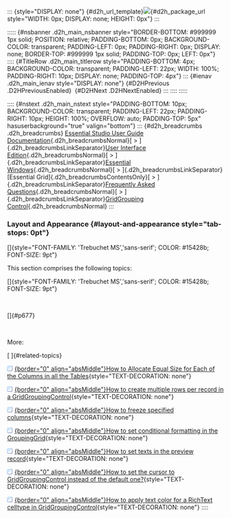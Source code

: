 ::: {style="DISPLAY: none"}
[](ms-xhelp:///?Id=d2h_url_template){#d2h_url_template}![](!package_url!){#d2h_package_url style="WIDTH: 0px; DISPLAY: none; HEIGHT: 0px"}
:::

::::: {#nsbanner .d2h_main_nsbanner style="BORDER-BOTTOM: #999999 1px solid; POSITION: relative; PADDING-BOTTOM: 0px; BACKGROUND-COLOR: transparent; PADDING-LEFT: 0px; PADDING-RIGHT: 0px; DISPLAY: none; BORDER-TOP: #999999 1px solid; PADDING-TOP: 0px; LEFT: 0px"}
:::: {#TitleRow .d2h_main_titlerow style="PADDING-BOTTOM: 4px; BACKGROUND-COLOR: transparent; PADDING-LEFT: 22px; WIDTH: 100%; PADDING-RIGHT: 10px; DISPLAY: none; PADDING-TOP: 4px"}
::: {#ienav .d2h_main_ienav style="DISPLAY: none"}
[](ms-xhelp:///?Id=98960dbe-a184-491c-b2d0-9f94c95db517){#D2HPrevious .D2HPreviousEnabled}  [](ms-xhelp:///?Id=9344c60d-bd36-4016-8b11-adff0d7addc4){#D2HNext .D2HNextEnabled}
:::
::::
:::::

:::: {#nstext .d2h_main_nstext style="PADDING-BOTTOM: 10px; BACKGROUND-COLOR: transparent; PADDING-LEFT: 22px; PADDING-RIGHT: 10px; HEIGHT: 100%; OVERFLOW: auto; PADDING-TOP: 5px" hasuserbackground="true" valign="bottom"}
::: {#d2h_breadcrumbs .d2h_breadcrumbs}
[Essential Studio User Guide Documentation](ms-xhelp:///?Id=12457748-09e3-4d74-a240-8e049cedf030){.d2h_breadcrumbsNormal}[ \> ]{.d2h_breadcrumbsLinkSeparator}[User Interface Edition](ms-xhelp:///?Id=c29296b7-531c-413b-a0ec-488ca1f7f669){.d2h_breadcrumbsNormal}[ \> ]{.d2h_breadcrumbsLinkSeparator}[Essential Windows](ms-xhelp:///?Id=e60759d8-47a4-4570-9d7a-16a68d63f2ea){.d2h_breadcrumbsNormal}[ \> ]{.d2h_breadcrumbsLinkSeparator}[Essential Grid]{.d2h_breadcrumbsContentsOnly}[ \> ]{.d2h_breadcrumbsLinkSeparator}[Frequently Asked Questions](ms-xhelp:///?Id=28ff22ed-2523-4bf9-8f6c-4d94f7bcabcc){.d2h_breadcrumbsNormal}[ \> ]{.d2h_breadcrumbsLinkSeparator}[GridGrouping Control](ms-xhelp:///?Id=3a16fd48-f6d3-4415-b0f4-11d2e7378d40){.d2h_breadcrumbsNormal}
:::

### Layout and Appearance {#layout-and-appearance style="tab-stops: 0pt"}

[]{style="FONT-FAMILY: 'Trebuchet MS','sans-serif'; COLOR: #15428b; FONT-SIZE: 9pt"} 

This section comprises the following topics:

[]{style="FONT-FAMILY: 'Trebuchet MS','sans-serif'; COLOR: #15428b; FONT-SIZE: 9pt"} 

 

[]{#p677} 

 

More:

[ ]{#related-topics}

[![](button.gif){border="0" align="absMiddle"}How to Allocate Equal Size for Each of the Columns in all the Tables](ms-xhelp:///?Id=c3aa7ec2-f07d-4ffc-a199-4061873eddb9){style="TEXT-DECORATION: none"}

[![](button.gif){border="0" align="absMiddle"}How to create multiple rows per record in a GridGroupingControl](ms-xhelp:///?Id=bfe4a0cf-eab4-4f16-adc1-2df3152eee7a){style="TEXT-DECORATION: none"}

[![](button.gif){border="0" align="absMiddle"}How to freeze specified columns](ms-xhelp:///?Id=47e830c3-ba43-45e1-ac27-449403d7b437){style="TEXT-DECORATION: none"}

[![](button.gif){border="0" align="absMiddle"}How to set conditional formatting in the GroupingGrid](ms-xhelp:///?Id=cb01e169-881e-4c0a-b5a5-df83bbfbf266){style="TEXT-DECORATION: none"}

[![](button.gif){border="0" align="absMiddle"}How to set texts in the preview record](ms-xhelp:///?Id=38c8e0e8-ccd0-4467-b37c-27f3fd966bf0){style="TEXT-DECORATION: none"}

[![](button.gif){border="0" align="absMiddle"}How to set the cursor to GridGroupingControl instead of the default one?](ms-xhelp:///?Id=188a057a-bb0f-4b01-962d-989fde9314c9){style="TEXT-DECORATION: none"}

[![](button.gif){border="0" align="absMiddle"}How to apply text color for a RichText celltype in GridGroupingControl](ms-xhelp:///?Id=9d1e6187-0633-41db-9c40-eb3c22798822){style="TEXT-DECORATION: none"}
::::
